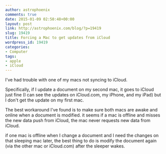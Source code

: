 ```yaml
---
author: astrophoenix
comments: true
date: 2015-01-09 02:50:48+00:00
layout: post
link: http://astrophoenix.com/blog/?p=19419
slug: 19419
title: Forcing a Mac to get updates from iCloud
wordpress_id: 19419
categories:
- Computer
tags:
- apple
- iCloud
---
```


I've had trouble with one of my macs not syncing to iCloud. 

Specifically, if I update a document on my second mac, it goes to iCloud just fine (I can see the updates on iCloud.com, my iPhone, and my iPad) but I don't get the update on my first mac. 

The best workaround I've found is to make sure both macs are awake and online when a document is modified. it seems if a mac is offline and misses the new data push from iCloud, the mac never requests new data from iCloud. 

if one mac is offline when I change a document and I need the changes on that sleeping mac later, the best thing to do is modify the document again (via the other mac or iCloud.com) after the sleeper wakes.
